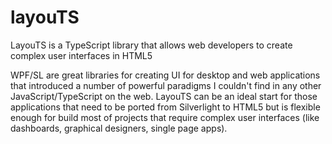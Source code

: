 # layouTS
LayouTS is a TypeScript library that allows web developers to create complex user interfaces in HTML5

WPF/SL are great libraries for creating UI for desktop and web applications that introduced a number of powerful paradigms I couldn't find in any other JavaScript/TypeScript on the web.
LayouTS can be an ideal start for those applications that need to be ported from Silverlight to HTML5 but is flexible enough for build most of projects that require complex user interfaces (like dashboards, graphical designers, single page apps).

